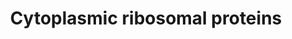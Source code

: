 ---
annotations:
- type: Pathway Ontology
  value: ribosome biogenesis pathway
authors:
- MaintBot
- Mkutmon
- Eweitz
description: ''
last-edited: 2021-05-16
organisms:
- Canis familiaris
redirect_from:
- /index.php/Pathway:WP1187
- /instance/WP1187
schema-jsonld:
- '@context': https://schema.org/
  '@id': https://wikipathways.github.io/pathways/WP1187.html
  '@type': Dataset
  creator:
    '@type': Organization
    name: WikiPathways
  description: ''
  keywords:
  - RPS27A
  - RPL35A
  - RPL14
  - RPL19
  - RPL7
  - RPSA
  - RPS3A
  - RPS6KB2
  - RPL29
  - RPS29
  - RPS18
  - RPS13
  - RPS21
  - RPS26
  - RPL36A
  - RPL7A
  - RPS15
  - RPL32
  - RPL15
  - RPL3
  - RPS15A
  - RPL31
  - RPLP0
  - RPL27
  - RPLP2
  - RPL4
  - RPL38
  - RPL9
  - RPS4Y2
  - RPL13
  - RPL8
  - RPL37A
  - RPS6KA6
  - RPS6KA1
  - RPS28
  - LOC480716
  - RPL39
  - RPS23
  - FAU
  - RPL18
  - RPS16
  - RPS6
  - RPL10
  - RPL23
  - RPS14
  - RPL6
  - RPL41
  - RPS6KA2
  - RPLP1
  - RPL22
  - RPS20
  - RPL27A
  - LOC480464
  - RPS25
  - RPL5
  - LOC608929
  - RPS5
  - RPS9
  - RPL10A
  - RPL18A
  - RPL13A
  - RPS11
  - RPS4X
  - RPS17
  - RPL17L
  - RPL23A
  - RPS7
  - RPS27
  - RPS19
  - RPL28
  - RPL26
  - LOC485132
  - RPL11
  - RPS6KB1
  - RPL34
  - RPL36
  - RPS6KA3
  - RPS8
  - RPS3
  - RPL35
  - RPL21
  - RPS12
  - MRPL19
  - RPL30
  - RPL3L
  - UBA52
  - RPS2
  - RPL24
  license: CC0
  name: Cytoplasmic ribosomal proteins
seo: CreativeWork
title: Cytoplasmic ribosomal proteins
wpid: WP1187
---